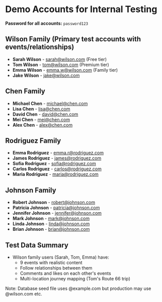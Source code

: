 # Demo Accounts for Internal Testing

**Password for all accounts:** `password123`

## Wilson Family (Primary test accounts with events/relationships)
- **Sarah Wilson** - sarah@wilson.com (Free tier)
- **Tom Wilson** - tom@wilson.com (Premium tier)
- **Emma Wilson** - emma.w@wilson.com (Family tier)
- **Jake Wilson** - jake@wilson.com

## Chen Family
- **Michael Chen** - michael@chen.com
- **Lisa Chen** - lisa@chen.com
- **David Chen** - david@chen.com
- **Mei Chen** - mei@chen.com
- **Alex Chen** - alex@chen.com

## Rodriguez Family
- **Emma Rodriguez** - emma.r@rodriguez.com
- **James Rodriguez** - james@rodriguez.com
- **Sofia Rodriguez** - sofia@rodriguez.com
- **Carlos Rodriguez** - carlos@rodriguez.com
- **Maria Rodriguez** - maria@rodriguez.com

## Johnson Family
- **Robert Johnson** - robert@johnson.com
- **Patricia Johnson** - patricia@johnson.com
- **Jennifer Johnson** - jennifer@johnson.com
- **Mark Johnson** - mark@johnson.com
- **Linda Johnson** - linda@johnson.com
- **Brian Johnson** - brian@johnson.com

## Test Data Summary
- Wilson family users (Sarah, Tom, Emma) have:
  - 9 events with realistic content
  - Follow relationships between them
  - Comments and likes on each other's events
  - Multi-location journey mapping (Tom's Route 66 trip)

Note: Database seed file uses @example.com but production may use @wilson.com etc.

